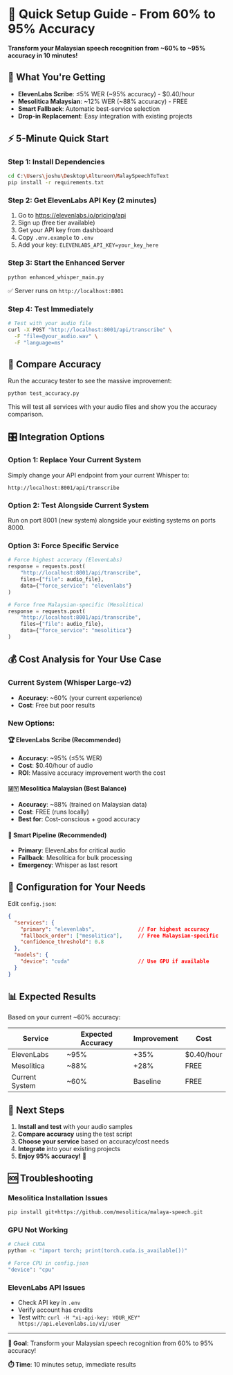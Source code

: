 # 🚀 Quick Setup Guide - From 60% to 95% Accuracy

**Transform your Malaysian speech recognition from ~60% to ~95% accuracy in 10 minutes!**

## 🎯 What You're Getting

- **ElevenLabs Scribe**: ≤5% WER (~95% accuracy) - $0.40/hour
- **Mesolitica Malaysian**: ~12% WER (~88% accuracy) - FREE
- **Smart Fallback**: Automatic best-service selection
- **Drop-in Replacement**: Easy integration with existing projects

## ⚡ 5-Minute Quick Start

### Step 1: Install Dependencies
```bash
cd C:\Users\joshu\Desktop\Altureon\MalaySpeechToText
pip install -r requirements.txt
```

### Step 2: Get ElevenLabs API Key (2 minutes)
1. Go to https://elevenlabs.io/pricing/api
2. Sign up (free tier available)
3. Get your API key from dashboard
4. Copy `.env.example` to `.env`
5. Add your key: `ELEVENLABS_API_KEY=your_key_here`

### Step 3: Start the Enhanced Server
```bash
python enhanced_whisper_main.py
```
✅ Server runs on `http://localhost:8001`

### Step 4: Test Immediately
```bash
# Test with your audio file
curl -X POST "http://localhost:8001/api/transcribe" \
  -F "file=@your_audio.wav" \
  -F "language=ms"
```

## 🧪 Compare Accuracy

Run the accuracy tester to see the massive improvement:

```bash
python test_accuracy.py
```

This will test all services with your audio files and show you the accuracy comparison.

## 🎛️ Integration Options

### Option 1: Replace Your Current System
Simply change your API endpoint from your current Whisper to:
```
http://localhost:8001/api/transcribe
```

### Option 2: Test Alongside Current System
Run on port 8001 (new system) alongside your existing systems on ports 8000.

### Option 3: Force Specific Service
```python
# Force highest accuracy (ElevenLabs)
response = requests.post(
    "http://localhost:8001/api/transcribe",
    files={"file": audio_file},
    data={"force_service": "elevenlabs"}
)

# Force free Malaysian-specific (Mesolitica)
response = requests.post(
    "http://localhost:8001/api/transcribe",
    files={"file": audio_file},
    data={"force_service": "mesolitica"}
)
```

## 💰 Cost Analysis for Your Use Case

### Current System (Whisper Large-v2)
- **Accuracy**: ~60% (your current experience)
- **Cost**: Free but poor results

### New Options:

#### 🏆 ElevenLabs Scribe (Recommended)
- **Accuracy**: ~95% (≤5% WER)
- **Cost**: $0.40/hour of audio
- **ROI**: Massive accuracy improvement worth the cost

#### 🇲🇾 Mesolitica Malaysian (Best Balance)
- **Accuracy**: ~88% (trained on Malaysian data)
- **Cost**: FREE (runs locally)
- **Best for**: Cost-conscious + good accuracy

#### 🔄 Smart Pipeline (Recommended)
- **Primary**: ElevenLabs for critical audio
- **Fallback**: Mesolitica for bulk processing
- **Emergency**: Whisper as last resort

## 🔧 Configuration for Your Needs

Edit `config.json`:

```json
{
  "services": {
    "primary": "elevenlabs",              // For highest accuracy
    "fallback_order": ["mesolitica"],     // Free Malaysian-specific
    "confidence_threshold": 0.8
  },
  "models": {
    "device": "cuda"                      // Use GPU if available
  }
}
```

## 📊 Expected Results

Based on your current ~60% accuracy:

| Service | Expected Accuracy | Improvement | Cost |
|---------|------------------|-------------|------|
| ElevenLabs | ~95% | +35% | $0.40/hour |
| Mesolitica | ~88% | +28% | FREE |
| Current System | ~60% | Baseline | FREE |

## 🎯 Next Steps

1. **Install and test** with your audio samples
2. **Compare accuracy** using the test script
3. **Choose your service** based on accuracy/cost needs
4. **Integrate** into your existing projects
5. **Enjoy 95% accuracy!** 🚀

## 🆘 Troubleshooting

### Mesolitica Installation Issues
```bash
pip install git+https://github.com/mesolitica/malaya-speech.git
```

### GPU Not Working
```bash
# Check CUDA
python -c "import torch; print(torch.cuda.is_available())"

# Force CPU in config.json
"device": "cpu"
```

### ElevenLabs API Issues
- Check API key in `.env`
- Verify account has credits
- Test with: `curl -H "xi-api-key: YOUR_KEY" https://api.elevenlabs.io/v1/user`

---

**🎯 Goal**: Transform your Malaysian speech recognition from 60% to 95% accuracy!

**⏱️ Time**: 10 minutes setup, immediate results